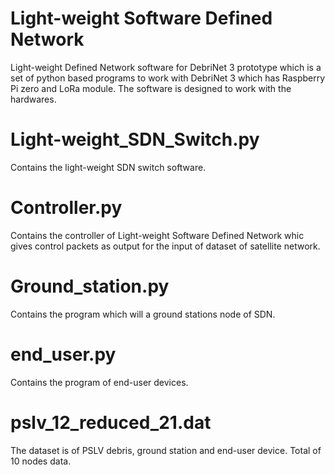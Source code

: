 # Light-weight Software Defined Network

Light-weight Defined Network software for DebriNet 3 prototype which is a set of python based programs to work with DebriNet 3 which has Raspberry Pi zero and LoRa module. The software is designed to work with the hardwares.  

# Light-weight_SDN_Switch.py 
Contains the light-weight SDN switch software.

# Controller.py
Contains the controller of Light-weight Software Defined Network whic gives control packets as output for the input of dataset of satellite network.

# Ground_station.py
Contains the program which will a ground stations node of SDN.

# end_user.py
Contains the program of end-user devices.

# pslv_12_reduced_21.dat
The dataset is of PSLV debris, ground station and end-user device. Total of 10 nodes data.
